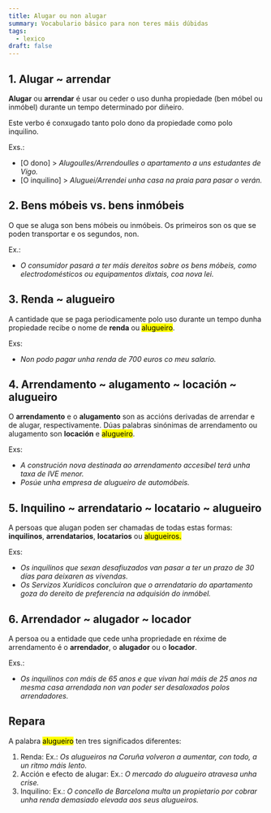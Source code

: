 ```yaml
---
title: Alugar ou non alugar
summary: Vocabulario básico para non teres máis dúbidas
tags:
  - lexico
draft: false
---
```

## 1. Alugar ~ arrendar

**Alugar** ou **arrendar** é usar ou ceder o uso dunha propiedade (ben móbel ou inmóbel) durante un tempo determinado por diñeiro.

Este verbo é conxugado tanto polo dono da propiedade como polo inquilino.

Exs.:

* \[O dono] > *Alugoulles/Arrendoulles o apartamento a uns estudantes de Vigo.*
* \[O inquilino] > *Aluguei/Arrendei unha casa na praia para pasar o verán.*

## 2. Bens móbeis vs. bens inmóbeis

O que se aluga son bens móbeis ou inmóbeis. Os primeiros son os que se poden transportar e os segundos, non.

Ex.:

* *O consumidor pasará a ter máis dereitos sobre os bens móbeis, como electrodomésticos ou equipamentos dixtais, coa nova lei.*

## 3. Renda ~ alugueiro

A cantidade que se paga periodicamente polo uso durante un tempo dunha propiedade recibe o nome de **renda** ou <mark>alugueiro</mark>.

Exs: 

* *Non podo pagar unha renda de 700 euros co meu salario.*

## 4. Arrendamento \~ alugamento \~ locación ~ alugueiro

O **arrendamento** e o **alugamento** son as accións derivadas de arrendar e de alugar, respectivamente. Dúas palabras sinónimas de arrendamento ou alugamento son **locación** e <mark>alugueiro</mark>.

Exs:

* *A construción nova destinada ao arrendamento accesíbel terá unha taxa de IVE menor.*
* *Posúe unha empresa de alugueiro de automóbeis.*

## 5. Inquilino \~ arrendatario \~ locatario ~ alugueiro

A persoas que alugan poden ser chamadas de todas estas formas: **inquilinos**, **arrendatarios**, **locatarios** ou <mark>alugueiros.</mark>

Exs:

* *Os inquilinos que sexan desafiuzados van pasar a ter un prazo de 30 días para deixaren as vivendas.*
* *Os Servizos Xurídicos concluíron que o arrendatario do apartamento goza do dereito de preferencia na adquisión do inmóbel.*

## 6. Arrendador \~ alugador \~ locador

A persoa ou a entidade que cede unha propriedade en réxime de arrendamento é o **arrendador**, o **alugador** ou o **locador**.

Exs.:

* *Os inquilinos con máis de 65 anos e que vivan hai máis de 25 anos na mesma casa arrendada non van poder ser desaloxados polos arrendadores.*

## Repara

A palabra <mark>alugueiro</mark> ten tres significados diferentes:

1. Renda: Ex.: *Os alugueiros na Coruña volveron a aumentar, con todo, a un ritmo máis lento.*
2. Acción e efecto de alugar: Ex.: *O mercado do alugueiro atravesa unha crise.*
3. Inquilino: Ex.: *O concello de Barcelona multa un propietario por cobrar unha renda demasiado elevada aos seus alugueiros.*